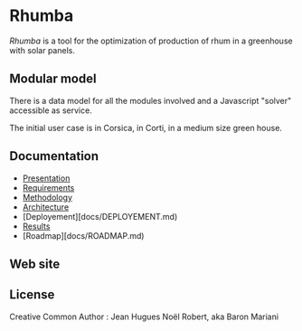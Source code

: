 # Rhumba
*Rhumba* is a tool for the optimization of production of rhum in a greenhouse with solar panels.

## Modular model

There is a data model for all the modules involved and a Javascript "solver" accessible as service.

The initial user case is in Corsica, in Corti, in a medium size green house.

## Documentation

- [Presentation](docs/PRESENTATION.md)
- [Requirements](docs/REQUIREMENTS.md)
- [Methodology](docs/METHODOLOGY.md)
- [Architecture](docs/ARCHITECTURE.md)
- [Deployement][docs/DEPLOYEMENT.md)
- [Results](docs/RESULTS)
- [Roadmap][docs/ROADMAP.md)

## Web site

## License

Creative Common
Author : Jean Hugues Noël Robert, aka Baron Mariani


